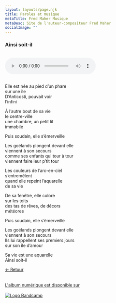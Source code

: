 ```yaml
---
layout: layouts/page.njk
title: Paroles et musique
metaTitle: Fred Maher Musique
metaDesc: Site de l'auteur-compositeur Fred Maher
socialImage: ""
---
```

<style>
*:focus {
    outline: none;
}
</style>

  ### Ainsi soit-il
 <br> 
<audio controls>
  <source src="https://fredmahermusique.com/mp3/ainsi-soit-il.ogg" type="audio/ogg">
  <source src="https://fredmahermusique.com/mp3/ainsi-soit-il.mp3" type="audio/mpeg">
Your browser does not support the audio element.
</audio>
<br>
<br>  

Elle est née au pied d’un phare<br>
sur une île<br>
D’Anticosti, pouvait voir<br>
l’infini

À l’autre bout de sa vie<br>
le centre-ville<br>
une chambre, un petit lit<br>
immobile

Puis soudain, elle s’émerveille

Les goélands plongent devant elle<br>
viennent à son secours<br>
comme ses enfants qui tour à tour<br>
viennent faire leur p’tit tour

Les couleurs de l’arc-en-ciel<br>
s’entremêlent<br>
quand elle repeint l’aquarelle<br> 
de sa vie

De sa fenêtre, elle colore<br>
sur les toits<br>
des tas de rêves, de décors<br>
météores

Puis soudain, elle s’émerveille

Les goélands plongent devant elle<br>
viennent à son secours<br>
Ils lui rappellent ses premiers jours<br>
sur son île d’amour

Sa vie est une aquarelle<br>
Ainsi soit-il

[&larr; Retour](/j-attends-l-printemps/index.html#heading-paroles-et-musique) 
 <br>
 <br> 
<a class="bandcamp" href="https://fredmahermusique.bandcamp.com">
          <br>L'album numérique est disponible sur<br><br><img src="/images/bandcamp.svg" alt="Logo Bandcamp"></a>